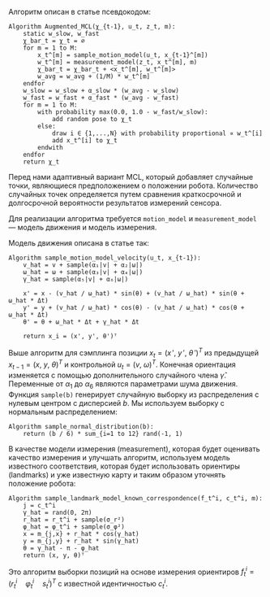 Алгоритм описан в статье псевдокодом:
```
Algorithm Augmented_MCL(χ_{t-1}, u_t, z_t, m):
    static w_slow, w_fast
    χ_bar_t = χ_t = ∅
    for m = 1 to M:
        x_t^[m] = sample_motion_model(u_t, x_{t-1}^[m])
        w_t^[m] = measurement_model(z_t, x_t^[m], m)
        χ_bar_t = χ_bar_t + <x_t^[m], w_t^[m]>
        w_avg = w_avg + (1/M) * w_t^[m]
    endfor
    w_slow = w_slow + α_slow * (w_avg - w_slow)
    w_fast = w_fast + α_fast * (w_avg - w_fast)
    for m = 1 to M:
        with probability max(0.0, 1.0 - w_fast/w_slow):
            add random pose to χ_t
        else:
            draw i ∈ {1,...,N} with probability proportional ∝ w_t^[i]
            add x_t^[i] to χ_t
        endwith
    endfor
    return χ_t
```
Перед нами адаптивный вариант MCL, который добавляет случайные точки, являющиеся предположением о положении робота. Количество случайных точек определяется путем сравнения краткосрочной и долгосрочной вероятности результатов измерений сенсора.

Для реализации алгоритма требуется `motion_model` и `measurement_model` — модель движения и модель измерения. 

Модель движения описана в статье так:
```
Algorithm sample_motion_model_velocity(u_t, x_{t-1}):
    v_hat = v + sample(α₁|v| + α₂|ω|)
    ω_hat = ω + sample(α₃|v| + α₄|ω|)
    γ_hat = sample(α₅|v| + α₆|ω|)
    
    x' = x - (v_hat / ω_hat) * sin(θ) + (v_hat / ω_hat) * sin(θ + ω_hat * Δt)
    y' = y + (v_hat / ω_hat) * cos(θ) - (v_hat / ω_hat) * cos(θ + ω_hat * Δt)
    θ' = θ + ω_hat * Δt + γ_hat * Δt
    
    return x_i = (x', y', θ')ᵀ
```
Выше алгоритм для сэмплинга позиции $x_t = (x\,',\ y\,',\ \theta\,')^T$ из предыдущей $x_{t-1} = (x,\ y,\ \theta)^T$ и контрольной $u_t=(v,\ \omega)^T$. Конечная ориентация изменяется с помощью дополнительного случайного члена $\hat{\gamma}$. Переменные от $\alpha_1$ до $\alpha_6$ являются параметрами шума движения. Функция `sample(b)` генерирует случайную выборку из распределения с нулевым центром с дисперсией $b$. Мы используем выборку с нормальным распределением:
```
Algorithm sample_normal_distribution(b):
    return (b / 6) * sum_{i=1 to 12} rand(-1, 1)
```

В качестве модели измерения (measurement), которая будет оценивать качество измерения и улучшать алгоритм, используем модель известного соответствия, которая будет использовать ориентиры (landmarks) и уже известную карту и таким образом уточнять положение робота:
```
Algorithm sample_landmark_model_known_correspondence(f_t^i, c_t^i, m):
    j = c_t^i
    γ_hat = rand(0, 2π)
    r_hat = r_t^i + sample(σ_r²)
    φ_hat = φ_t^i + sample(σ_φ²)
    x = m_{j,x} + r_hat * cos(γ_hat)
    y = m_{j,y} + r_hat * sin(γ_hat)
    θ = γ_hat - π - φ_hat
    return (x, y, θ)ᵀ
```
Это алгоритм выборки позиций на основе измерения ориентиров $f_t^i = (r_t^i\quad \varphi_t^i\quad s_t^i)^T$ с известной идентичностью $c_t^i$.
